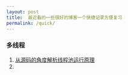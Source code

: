 ```yaml
---
layout: post
title:  最近看的一些很好的博客一个快捷记录方便复习
permalink: /quick/
---
```


### 多线程

1. [从源码的角度解析线程池运行原理](http://objcoding.com/2019/04/25/threadpool-running/)
2. 

